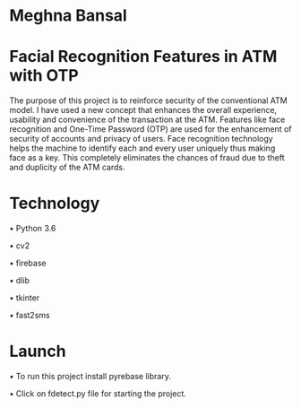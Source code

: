﻿# Meghna Bansal

# Facial Recognition Features in ATM with OTP

The purpose of this project is to reinforce security of the conventional ATM model. I have used a new concept that
enhances the overall experience, usability and convenience of the transaction at the ATM. Features like face recognition
and One-Time Password (OTP) are used for the enhancement of security of accounts and privacy of users. Face recognition
technology helps the machine to identify each and every user uniquely thus making face as a key. This completely
eliminates the chances of fraud due to theft and duplicity of the ATM cards.

# Technology

• Python 3.6

• cv2

• firebase

• dlib

• tkinter 

• fast2sms

# Launch

• To run this project install pyrebase library. 

• Click on fdetect.py file for starting the project.

